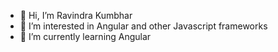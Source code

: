 - 👋 Hi, I’m Ravindra Kumbhar
- 👀 I’m interested in Angular and other Javascript frameworks
- 🌱 I’m currently learning Angular

<!---
rgf-tcs-ravindra/rgf-tcs-ravindra is a ✨ special ✨ repository because its `README.md` (this file) appears on your GitHub profile.
You can click the Preview link to take a look at your changes.
--->
